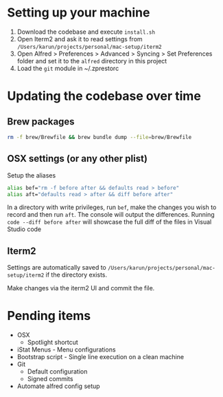 # Setting up your machine

1. Download the codebase and execute `install.sh`
2. Open Iterm2 and ask it to read settings from `/Users/karun/projects/personal/mac-setup/iterm2`
3. Open Alfred > Preferences > Advanced > Syncing > Set Preferences folder and set it to the `alfred` directory in this project
4. Load the `git` module in ~/.zprestorc

# Updating the codebase over time

## Brew packages
```bash
rm -f brew/Brewfile && brew bundle dump --file=brew/Brewfile
```

## OSX settings (or any other plist)
Setup the aliases
```bash
alias bef="rm -f before after && defaults read > before"
alias aft="defaults read > after && diff before after"
```

In a directory with write privileges, run `bef`, make the changes you wish to record and then run `aft`. The console will output the differences.
Running `code --diff before after` will showcase the full diff of the files in Visual Studio code

## Iterm2
Settings are automatically saved to `/Users/karun/projects/personal/mac-setup/iterm2` if the directory exists.

Make changes via the iterm2 UI and commit the file.

# Pending items

* OSX
    * Spotlight shortcut
* iStat Menus - Menu configurations
* Bootstrap script - Single line execution on a clean machine
* Git
    * Default configuration
    * Signed commits
* Automate alfred config setup
